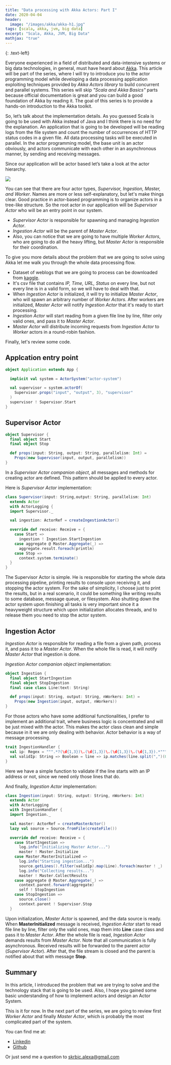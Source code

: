 ```yaml
---
title: "Data processing with Akka Actors: Part I"
date: 2020-04-04
header:
  image: "/images/akka/akka-h1.jpg"
tags: [scala, akka, jvm, big data]
excerpt: "Scala, Akka, JVM, Big Data"
mathjax: "true"
---
```


{: .text-left}

Everyone experienced in a field of distributed and data-intensive systems or big data technologies,
in general, must have heard about [Akka](https://akka.io/).
This article will be part of the series, where I will try to introduce you to the actor programming model while developing a data processing application exploiting techniques provided by *Akka Actors library* to build concurrent and parallel systems. This series will skip *"Scala and Akka Basics"* parts because official documentation is great and you can build a good foundation of Akka by reading it.  The goal of this series is to provide a hands-on introduction to the Akka toolkit.

So, let’s talk about the implementation details. As you guessed Scala is going to be used with Akka instead of Java and I think there is no need for the explanation.
An application that is going to be developed will be reading logs from the file system and count the number of occurrences of HTTP status codes in a given file. All data processing tasks will be executed in parallel.
In the actor programming model, the base unit is an actor obviously, and actors communicate with each other in an asynchronous manner, by sending and receiving messages.

Since our application will be actor based let’s take a look at the actor hierarchy.

<img src="{{ site.url }}{{ site.baseurl }}/images/akka/actor-hierarchy.jpg">

You can see that there are four actor types, *Supervisor, Ingestion, Master, and Worker*. Names are more or less self-explanatory, but let's make things clear. Good practice in actor-based programming is to organize actors in a tree-like structure. So the root actor in our application will be
*Supervisor Actor* who will be an entry point in our system. 

* *Supervisor Actor* is responsible for spawning and managing *Ingestion Actor*. 
* *Ingestion Actor*  will be the parent of *Master Actor*. 
* Also, you can notice that we are going to have multiple *Worker Actors*, who are going to do all the heavy lifting, but *Master Actor* is responsible for their coordination.

To give you more details about the problem that we are going to solve using Akka let me walk you through the whole data processing flow.
* Dataset of weblogs that we are going to process can be downloaded from [kaggle](https://www.kaggle.com/shawon10/web-log-dataset).
* It's csv file that contains *IP, Time, URL, Status* on every line, but not every line is in a valid form, so we will have to deal with that.
* When *Ingestion Actor* is initialized, it will try to initialize *Master Actor*, who will spawn an arbitrary number of *Worker Actors*. After workers are initialized, *Master Actor* will notify *Ingestion Actor* that it's ready to start processing.
* *Ingestion Actor* will start reading from a given file line by line, filter only valid ones, and pass it to *Master Actor*.
* *Master Actor* will distribute incoming requests from *Ingestion Actor* to *Worker* actors in a round-robin fashion. 

Finally, let's review some code.

## Applcation entry point

```scala
object Application extends App {

  implicit val system = ActorSystem("actor-system")

  val supervisor = system.actorOf(
    Supervisor.props("input", "output", 3), "supervisor"
  )
  supervisor ! Supervisor.Start
}
```

## Supervisor Actor

```scala
object Supervisor {
  final object Start
  final object Stop

  def props(input: String, output: String, parallelism: Int) =
    Props(new Supervisor(input, output, parallelism))
}
```

In a *Supervisor Actor companion object*, all messages and methods for creating actor are defined. This pattern should be applied to every actor.

Here is *Supervisor Actor* implementation:

```scala
class Supervisor(input: String,output: String, parallelism: Int)
  extends Actor
  with ActorLogging {
  import Supervisor._

  val ingestion: ActorRef = createIngestionActor()

  override def receive: Receive = {
    case Start =>
      ingestion ! Ingestion.StartIngestion
    case aggregate @ Master.Aggregate(_) =>
      aggregate.result.foreach(println)
    case Stop =>
      context.system.terminate()
  }
}
```

The Supervisor Actor is simple. He is responsible for starting the whole data processing pipeline,  printing results to console upon receiving it, and stopping the actor system. For the sake of simplicity, I choose just to print the results, but in a real scenario, it could be something like writing results to some database, message queue, or filesystem. Also shutting down the actor system upon finishing all tasks is very important since it a heavyweight structure which upon initialization allocates threads, and to release them you need to stop the actor system.

## Ingestion Actor

*Ingestion Actor* is responsible for reading a file from a given path, process it, and pass it to a *Master Actor*. When the whole file is read, it will notify *Master Actor* that ingestion is done.

*Ingestion Actor companion object* implementation:

```scala
object Ingestion {
  final object StartIngestion
  final object StopIngestion
  final case class Line(text: String)

  def props(input: String, output: String, nWorkers: Int) =
    Props(new Ingestion(input, output, nWorkers))
}
```

For those actors who have some additional functionalities, I prefer to implement an additional trait, where business logic is concentrated and will be just mixed with the actor. This makes the actor class clean and simple because in it we are only dealing with behavior. Actor behavior is a way of message processing.

```scala
trait IngestionHandler {
  val ip: Regex = """.*?(\d{1,3})\.(\d{1,3})\.(\d{1,3})\.(\d{1,3}).*""".r
  val validIp: String => Boolean = line => ip.matches(line.split(",")(0))
}
```
Here we have a simple function to validate if the line starts with an IP address or not, since we need only those lines that do.

And finally, *Ingestion Actor* implementation:

```scala
class Ingestion(input: String, output: String, nWorkers: Int)
  extends Actor 
  with ActorLogging
  with IngestionHandler {
  import Ingestion._

  val master: ActorRef = createMasterActor()
  lazy val source = Source.fromFile(createFile())

  override def receive: Receive = {
    case StartIngestion =>
      log.info("Initializing Master Actor...")
      master ! Master.Initialize
    case Master.MasterInitialized =>
      log.info("Starting ingestion...")
      source.getLines().filter(validIp).map(Line).foreach(master ! _)
      log.info("Collecting results...")
      master ! Master.CollectResults
    case aggregate @ Master.Aggregate(_) =>
      context.parent.forward(aggregate)
      self ! StopIngestion
    case StopIngestion =>
      source.close()
      context.parent ! Supervisor.Stop
  }
```

Upon initialization, *Master Actor* is spawned, and the data source is ready. When **MasterInitialized** message is received, *Ingestion Actor* start to read file line by line, filter only the valid ones, map them into **Line** case class and pass it to *Master Actor*. After the whole file is read,
*Ingestion Actor* demands results from  *Master Actor*. Note that all communication is fully asynchronous. Received results will be forwarded to the parent actor (*Supervisor Actor*). After that, the file stream is closed and the parent is notified about that with message **Stop**.

## Summary

In this article, I introduced the problem that we are trying to solve and the technology stack that is going to be used. Also, I hope you gained some basic understanding of how to implement actors and design an Actor System.

This is it for now. In the next part of the series, we are going to review first *Worker Actor* and finally *Master Actor*, which is probably the most complicated part of the system.

You can find me at:
* [Linkedin](https://www.linkedin.com/in/aleksandar-skrbic/)
* [Github](https://github.com/aleksandarskrbic)

Or just send me a question to [skrbic.alexa@gmail.com]()